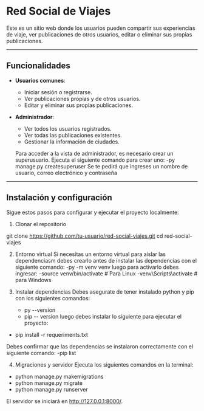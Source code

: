 # Red Social de Viajes

Este es un sitio web donde los usuarios pueden compartir sus experiencias de viaje, ver publicaciones de otros usuarios, editar o eliminar sus propias publicaciones.  

---

## Funcionalidades

- **Usuarios comunes**:
  - Iniciar sesión o registrarse.
  - Ver publicaciones propias y de otros usuarios.
  - Editar y eliminar sus propias publicaciones.

- **Administrador**:
  - Ver todos los usuarios registrados.
  - Ver todas las publicaciones existentes.
  - Gestionar la información de ciudades.
    
  Para acceder a la vista de administrador, es necesario crear un superusuario.
  Ejecuta el siguiente comando para crear uno:
  -py manage.py createsuperuser
  Se te pedirá que ingreses un nombre de usuario, correo electrónico y contraseña

---

## Instalación y configuración

Sigue estos pasos para configurar y ejecutar el proyecto localmente:


1. Clonar el repositorio

git clone https://github.com/tu-usuario/red-social-viajes.git
cd red-social-viajes

2. Entorno virtual
   Si necesitas un entorno virtual  para aislar las dependenciasm debes crearlo antes de instalar las dependencias con el siguiente comando:
   -py -m venv venv
   luego para activarlo debes ingresar:
   -source venv/bin/activate  # Para Linux
   -venv\Scripts\activate # para Windows
   
   
3. Instalar dependencias
  Debes asegurate de tener instalado python y pip con los siguientes comandos:
   - py --version
   - pip -- version 
 luego debes instalar lo siguiente para ejecutar el proyecto:

- pip install -r requeriments.txt
  
Debes confirmar que  las dependencias se instalaron correctamente con el siguiente comando:
-pip list

4. Migraciones y servidor
Ejecuta los siguientes comandos en la terminal:

- python manage.py makemigrations
- python manage.py migrate
- python manage.py runserver

El servidor se iniciará en http://127.0.0.1:8000/.
